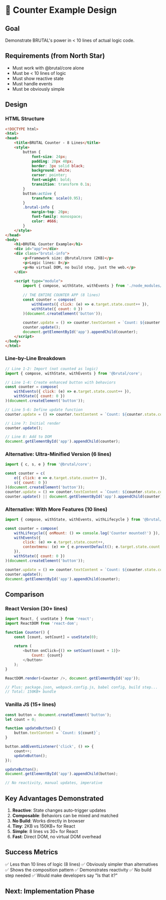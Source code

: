 # 🔢 Counter Example Design

## Goal
Demonstrate BRUTAL's power in < 10 lines of actual logic code.

## Requirements (from North Star)
- Must work with @brutal/core alone
- Must be < 10 lines of logic
- Must show reactive state
- Must handle events
- Must be obviously simple

## Design

### HTML Structure
```html
<!DOCTYPE html>
<html>
<head>
    <title>BRUTAL Counter - 8 Lines</title>
    <style>
        button {
            font-size: 24px;
            padding: 20px 40px;
            border: 3px solid black;
            background: white;
            cursor: pointer;
            font-weight: bold;
            transition: transform 0.1s;
        }
        button:active {
            transform: scale(0.95);
        }
        .brutal-info {
            margin-top: 20px;
            font-family: monospace;
            color: #666;
        }
    </style>
</head>
<body>
    <h1>BRUTAL Counter Example</h1>
    <div id="app"></div>
    <div class="brutal-info">
        <p>Framework size: @brutal/core (2KB)</p>
        <p>Logic lines: 8</p>
        <p>No virtual DOM, no build step, just the web.</p>
    </div>
    
    <script type="module">
        import { compose, withState, withEvents } from './node_modules/@brutal/core/dist/index.js';
        
        // THE ENTIRE COUNTER APP (8 lines)
        const counter = compose(
            withEvents({ click: (e) => e.target.state.count++ }),
            withState({ count: 0 })
        )(document.createElement('button'));
        
        counter.update = () => counter.textContent = `Count: ${counter.state.count}`;
        counter.update();
        document.getElementById('app').appendChild(counter);
    </script>
</body>
</html>
```

### Line-by-Line Breakdown

```javascript
// Line 1-2: Import (not counted as logic)
import { compose, withState, withEvents } from '@brutal/core';

// Line 1-4: Create enhanced button with behaviors
const counter = compose(
    withEvents({ click: (e) => e.target.state.count++ }),
    withState({ count: 0 })
)(document.createElement('button'));

// Line 5-6: Define update function
counter.update = () => counter.textContent = `Count: ${counter.state.count}`;

// Line 7: Initial render
counter.update();

// Line 8: Add to DOM
document.getElementById('app').appendChild(counter);
```

### Alternative: Ultra-Minified Version (6 lines)
```javascript
import { c, s, e } from '@brutal/core';

const counter = c(
    e({ click: e => e.target.state.count++ }),
    s({ count: 0 })
)(document.createElement('button'));
counter.update = () => counter.textContent = `Count: ${counter.state.count}`;
counter.update() || document.getElementById('app').appendChild(counter);
```

### Alternative: With More Features (10 lines)
```javascript
import { compose, withState, withEvents, withLifecycle } from '@brutal/core';

const counter = compose(
    withLifecycle({ onMount: () => console.log('Counter mounted!') }),
    withEvents({ 
        click: (e) => e.target.state.count++,
        contextmenu: (e) => { e.preventDefault(); e.target.state.count = 0; }
    }),
    withState({ count: 0 })
)(document.createElement('button'));

counter.update = () => counter.textContent = `Count: ${counter.state.count} (right-click to reset)`;
counter.update();
document.getElementById('app').appendChild(counter);
```

## Comparison

### React Version (30+ lines)
```javascript
import React, { useState } from 'react';
import ReactDOM from 'react-dom';

function Counter() {
    const [count, setCount] = useState(0);
    
    return (
        <button onClick={() => setCount(count + 1)}>
            Count: {count}
        </button>
    );
}

ReactDOM.render(<Counter />, document.getElementById('app'));

// Plus: package.json, webpack.config.js, babel config, build step...
// Total: 150KB+ bundle
```

### Vanilla JS (15+ lines)
```javascript
const button = document.createElement('button');
let count = 0;

function updateButton() {
    button.textContent = `Count: ${count}`;
}

button.addEventListener('click', () => {
    count++;
    updateButton();
});

updateButton();
document.getElementById('app').appendChild(button);

// No reactivity, manual updates, imperative
```

## Key Advantages Demonstrated

1. **Reactive**: State changes auto-trigger updates
2. **Composable**: Behaviors can be mixed and matched
3. **No Build**: Works directly in browser
4. **Tiny**: 2KB vs 150KB+ for React
5. **Simple**: 8 lines vs 30+ for React
6. **Fast**: Direct DOM, no virtual DOM overhead

## Success Metrics

✅ Less than 10 lines of logic (8 lines)
✅ Obviously simpler than alternatives
✅ Shows the composition pattern
✅ Demonstrates reactivity
✅ No build step needed
✅ Would make developers say "Is that it?"

## Next: Implementation Phase